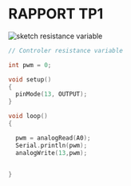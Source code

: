 # RAPPORT TP1

![sketch resistance variable](https://github.com/institut-galilee/2020-potential-eureka/blob/master/lab/1/report/resistanceVariable.png)

```C
// Controler resistance variable

int pwm = 0;

void setup()
{
  pinMode(13, OUTPUT);
}

void loop()
{

  pwm = analogRead(A0); 
  Serial.println(pwm); 
  analogWrite(13,pwm);
  

}

```
